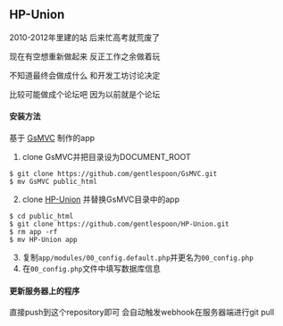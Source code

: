 ## HP-Union

2010-2012年里建的站 后来忙高考就荒废了

现在有空想重新做起来 反正工作之余做着玩

不知道最终会做成什么 和开发工坊讨论决定

比较可能做成个论坛吧 因为以前就是个论坛


#### 安装方法

基于 [GsMVC](https://github.com/gentlespoon/GsMVC) 制作的app

1. clone GsMVC并把目录设为DOCUMENT_ROOT
~~~~
$ git clone https://github.com/gentlespoon/GsMVC.git
$ mv GsMVC public_html
~~~~
2. clone [HP-Union](https://github.com/gentlespoon/HP-Union) 并替换GsMVC目录中的app
~~~~
$ cd public_html
$ git clone https://github.com/gentlespoon/HP-Union.git
$ rm app -rf
$ mv HP-Union app
~~~~
3. 复制`app/modules/00_config.default.php`并更名为`00_config.php`
4. 在`00_config.php`文件中填写数据库信息


#### 更新服务器上的程序

直接push到这个repository即可 会自动触发webhook在服务器端进行git pull
